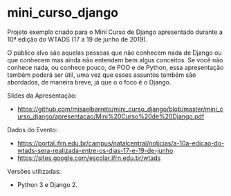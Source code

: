 # mini_curso_django
Projeto exemplo criado para o Mini Curso de Django apresentado durante a 10ª edição do WTADS (17 a 19 de junho de 2019).

O público alvo são aquelas pessoas que não conhecem nada de Django ou que conhecem mas ainda não entendem bem algus conceitos. Se você não conhece nada, ou conhece pouco, de POO e de Python, essa apresentação também poderá ser útil, uma vez que esses assuntos também são abordados, de maneira breve, já que o o foco é o Django.

Slides da Apresentação:
* https://github.com/misaelbarreto/mini_curso_django/blob/master/mini_curso_django/apresentacao/Mini%20Curso%20de%20Django.pdf

Dados do Evento:
* https://portal.ifrn.edu.br/campus/natalcentral/noticias/a-10a-edicao-do-wtads-sera-realizada-entre-os-dias-17-e-19-de-junho
* https://sites.google.com/escolar.ifrn.edu.br/wtads

Versões utilizadas:
* Python 3 e Django 2.